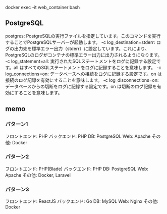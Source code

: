 docker exec -it web_container bash

## PostgreSQL
postgres: PostgreSQLの実行ファイルを指定しています。このコマンドを実行することでPostgreSQLサーバーが起動します。
-c log_destination=stderr: ログの出力先を標準エラー出力（stderr）に設定しています。これにより、PostgreSQLのログがコンテナの標準エラー出力に出力されるようになります。
-c log_statement=all: 実行されたSQLステートメントをログに記録する設定です。all はすべてのSQLステートメントをログに記録することを意味します。
-c log_connections=on: データベースへの接続をログに記録する設定です。on は接続のログ記録を有効にすることを意味します。
-c log_disconnections=on: データベースからの切断をログに記録する設定です。on は切断のログ記録を有効にすることを意味します。

## memo
### パターン1
フロントエンド: PHP
バックエンド: PHP
DB: PostgreSQL
Web: Apache
その他: Docker

### パターン2
フロントエンド: PHP(Blade)
バックエンド: PHP
DB: PostgreSQL
Web: Apache
その他: Docker, Laravel

### パターン3
フロントエンド: ReactJS
バックエンド: Go
DB: MySQL
Web: Nginx
その他: Docker